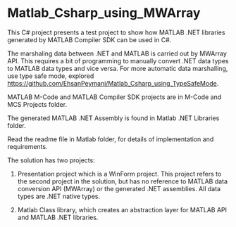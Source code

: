 # Matlab_Csharp_using_MWArray
This C# project presents a test project to show how MATLAB .NET libraries generated by MATLAB Compiler SDK can be used in C#.

The marshaling data between .NET and MATLAB is carried out by MWArray API. This requires a bit of programming to manually convert .NET data types to MATLAB data types and vice versa. For more automatic data marshalling, use type safe mode, explored https://github.com/EhsanPeymani/Matlab_Csharp_using_TypeSafeMode.

MATLAB M-Code and MATLAB Compiler SDK projects are in M-Code and MCS Projects	folder.

The generated MATLAB .NET Assembly is found in Matlab .NET Libraries folder.

Read the readme file in Matlab folder, for details of implementation and requirements.

The solution has two projects:

1. Presentation project which is a WinForm project. This project refers to the second project in the solution, but has no reference to MATLAB data conversion API (MWArray) or the generated .NET assemblies. All data types are .NET native types.

2. Matlab Class library, which creates an abstraction layer for MATLAB API and MATLAB .NET libraries.
